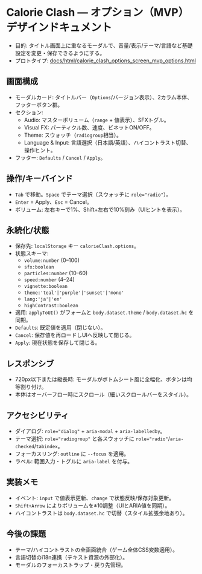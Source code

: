 # Calorie Clash — オプション（MVP）デザインドキュメント

- 目的: タイトル画面上に重なるモーダルで、音量/表示/テーマ/言語など基礎設定を変更・保存できるようにする。
- プロトタイプ: [docs/html/calorie_clash_options_screen_mvp_options.html](html/calorie_clash_options_screen_mvp_options.html)

## 画面構成
- モーダルカード: タイトルバー（`Options`/バージョン表示）、2カラム本体、フッターボタン群。
- セクション:
  - Audio: マスターボリューム（`range` + 値表示）、SFXトグル。
  - Visual FX: パーティクル数、速度、ビネットON/OFF。
  - Theme: スウォッチ（`radiogroup`相当）。
  - Language & Input: 言語選択（日本語/英語）、ハイコントラスト切替、操作ヒント。
- フッター: `Defaults` / `Cancel` / `Apply`。

## 操作/キーバインド
- `Tab` で移動。`Space` でテーマ選択（スウォッチに `role="radio"`）。
- `Enter` = Apply、`Esc` = Cancel。
- ボリューム: 左右キーで1%、Shift+左右で10%刻み（UIヒントを表示）。

## 永続化/状態
- 保存先: `localStorage` キー `calorieClash.options`。
- 状態スキーマ:
  - `volume:number` (0–100)
  - `sfx:boolean`
  - `particles:number` (10–60)
  - `speed:number` (4–24)
  - `vignette:boolean`
  - `theme:'teal'|'purple'|'sunset'|'mono'`
  - `lang:'ja'|'en'`
  - `highContrast:boolean`
- 適用: `applyToUI()` がフォームと `body.dataset.theme` / `body.dataset.hc` を同期。
- `Defaults`: 既定値を適用（閉じない）。
- `Cancel`: 保存値を再ロードしUIへ反映して閉じる。
- `Apply`: 現在状態を保存して閉じる。

## レスポンシブ
- 720px以下または縦長時: モーダルがボトムシート風に全幅化、ボタンは均等割り付け。
- 本体はオーバーフロー時にスクロール（細いスクロールバーをスタイル）。

## アクセシビリティ
- ダイアログ: `role="dialog"` + `aria-modal` + `aria-labelledby`。
- テーマ選択: `role="radiogroup"` と各スウォッチに `role="radio"`/`aria-checked`/`tabindex`。
- フォーカスリング: `outline` に `--focus` を適用。
- ラベル: 範囲入力・トグルに `aria-label` を付与。

## 実装メモ
- イベント: `input` で値表示更新、`change` で状態反映/保存対象更新。
- `Shift+Arrow` によりボリュームを±10調整（UIとARIA値を同期）。
- ハイコントラストは `body.dataset.hc` で切替（スタイル拡張余地あり）。

## 今後の課題
- テーマ/ハイコントラストの全画面統合（ゲーム全体CSS変数適用）。
- 言語切替のi18n連携（テキスト資源の外部化）。
- モーダルのフォーカストラップ・戻り先管理。

